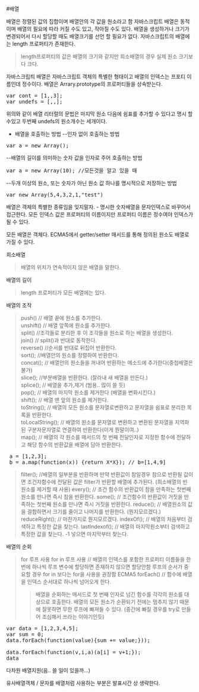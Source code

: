 

#배열

배열은 정렬된 값의 집합이며 배열안의 각 값을 원소라고 함
자바스크립트 배열은 동적이며 배열의 필요에 따라 커질 수도 있고, 작아질 수도 있다. 
배열을 생성하거나 크기가 변경되어서 다시 할당할 때도 배열크기를 선언 할 필요가 없다. 
자바스크립트의 배열에는 length 프로퍼티가 존재한다. 
> length프로퍼티의 값은 배열의 크기와 같지만 희소배열의 경우 실제 원소 크기보다 크다. 

자바스크립틔 배열은 자바스크립트 객체의 특별한 형태이고 배열의 인덱스는 프포티 이름인데 정수이다.
배열은 Arrary.prototype의 프로퍼티들을 상속받는다.

<pre>var cont = [1,,3];
var undefs = [,,];</pre>

위의와 같이 배열 리터럴의 문법은 마지막 원소 다음에 쉼표를 추가할 수 있다고 명시 할 수있고 두번째 undefs의 원소개수는 세개이다.

- 배열을 호출하는 방법
--인자 없이 호출하는 방법 
<pre>var a = new Array();</pre>
--배열의 길이를 의미하는 숫자 값을 인자로 주어 호출하는 방법 
<pre>var a = new Array(10); //모든것을 알고 있을 때</pre>
--두개 이상의 원소, 또는 숫자가 아닌 원소 값 하나를 명시적으로 저장하는 방법
<pre>var new Array(5,4,3,2,1,"test")</pre>

배열은 객체의 특별한 종류임을 잊지말자. - 명시한 숫자배열을 문자인덱스로 바꾸어서 접근한다.
모든 인덱스 값은 프로퍼티의 이름이지만 프로퍼티 이름은 정수여야 인덱스가 될 수 있다. 

모든 배열은 객체다. ECMA5에서 getter/setter 매서드를 통해 정의된 원소도 배열로 가질 수 있다.

희소배열
>배열의 위치가 연속적이지 않은 배열을 말한다.

배열의 길이
>length 프로퍼티가 모든 배열에는 있다.

배열의 조작
>push() // 배열 끝에 원소를 추가한다.     
>unshift() // 배열 앞쪽에 원소를 추가한다.  
>split() //조각들로 분리한 후 이 조각들을 원소로 하는 배열을 생성한다.    
>join() // split()과 반대로 동작한다.    
>reverse() //순서를 반대로 뒤집어 반환한다.     
>sort(); //배열안의 원소를 정렬하여 반환한다.    
>concat(); // 배열안의 원소들을 꺼내어 반환하는 메소드에 추가한다(중첩배열은 불가)  
>slice(); //부분배열을 반환한다. (잘라내 새 배열을 만든다.)    
>splice(); // 배열을 추가,제거 (범용.. 많이 쓸 듯)    
>pop(); // 배열의 마지막 원소를 제거한다 (배열을 변화시킨다.)    
>shift(); // 배열 맨 앞의 원소를 제거한다.    
>toString(); // 배열의 모든 원소를 문자열로변환하고 문자열을 쉼표로 분리한 목록을 반환한다.   
>toLocalString(); // 배열의 원소를 문자열로 변환하고 변환된 문자열을 지역화된 구분자문자열로 연결하여 반환한다(이게 뭔말이여..)    
>map(); // 배열의 각 원소를 매서드의 첫 번째 전달인자로 지정한 함수에 전달하고 해당 함수의 반환값을 배열에 담아 반환한다.   
 <pre>
 a = [1,2,3];
 b = a.map(function(x)) {return X*X}); // b=[1,4,9]
</pre>
>filter(); //배열의 일부분을 반환하며 만약 반환값이 참일경우 참으로 반환될 값이면 조건자함수에 전달된 값은 filter가 반환할 배열에 추가된다. (희소배열의 빈 원소를 제거할 때 사용)
>every(); // 조건 함수의 반환값이 참을 만족하는 첫번째 원소를 만나면 즉시 참을 반환한다. 
>some(); // 조건함수의 반환값이 거짓을 만족하는 첫번째 원소를 만나면 즉시 거짓을 반환한다.
>reduce(); // 배열원소의 값을 결합하면서 크기를 줄이고 나머지를 반환한다. (뭔지모르겠다.)
>reduceRight(); // 마찬가지로 뭔지모르겠다.
>indexOf(); // 배열의 처음부터 검색하고 특정한 값을 찾는다.
>lastIndexof(); // 배열의 마지막원소부터 검색하고 특정한 값을 찾는다. -1 넣으면 마지막부터 찾는다.



배열의 순회
>for 루프 사용
>for in 루프 사용 // 배열의 인덱스를 포함한 프로퍼티 이름들을 한번에 하나씩 루프 변수에 할당하면 존재하지 않으면 할당안함
>루프의 순서가 중요할 경우 for in  보다는 for을 사용을 권장함
>ECMA5 forEach() // 함수에 배열을 인덱스 순서대로 하나씩 넘어오게 한다.
>>배열을 순회하는 매서드로 첫 번째 인자로 넘긴 함수를 각각의 원소를 대상으로 호출한다. 배열의 모든 원소가 순환되기 전에는 멈추지 않기 때문에 잘못하면 무한 루프에 빠져들 수 있다. (중간에 빠질 경우를 try로 만들어 조심해서 쓰라는 이야기인듯)
<pre>var data = [1,2,3,4,5]; 
var sum = 0;
data.forEach(function(value){sum += value;}));

data.forEach(function(v,i,a)(a[i] = v+1;});
data
</pre>

다차원 배열지원(음.. 쓸 일이 있을까...)



유사배열객체 / 문자를 배열처럼 사용하는 부분은 발표시간 상 생략한다.

